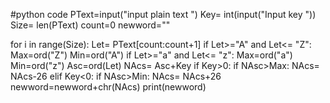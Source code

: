 #python code 
PText=input("input plain  text ")
Key= int(input("Input key "))
Size= len(PText)
count=0
newword=""

for i in range(Size):
    Let= PText[count:count+1]
    if Let>="A" and Let<= "Z":
        Max=ord("Z")
        Min=ord("A")
    if Let>="a" and Let<= "z":
         Max=ord("a")
         Min=ord("z")
    Asc=ord(Let)
    NAcs= Asc+Key
    if Key>0:
        if NAsc>Max:
            NAcs= NAcs-26
    elif Key<0: 
        if NAsc>Min:
            NAcs= NAcs+26
    newword=newword+chr(NAcs)
print(newword)

            
             

